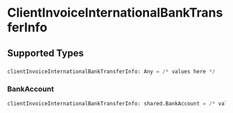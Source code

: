 # ClientInvoiceInternationalBankTransferInfo


## Supported Types

### 

```python
clientInvoiceInternationalBankTransferInfo: Any = /* values here */
```

### BankAccount

```python
clientInvoiceInternationalBankTransferInfo: shared.BankAccount = /* values here */
```

